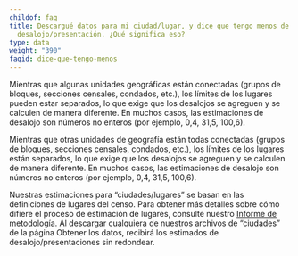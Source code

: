 ```yaml
---
childof: faq
title: Descargué datos para mi ciudad/lugar, y dice que tengo menos de un
  desalojo/presentación. ¿Qué significa eso?
type: data
weight: "390"
faqid: dice-que-tengo-menos
---
```

Mientras que algunas unidades geográficas están conectadas (grupos de bloques, secciones censales, condados, etc.), los límites de los lugares pueden estar separados, lo que exige que los desalojos se agreguen y se calculen de manera diferente. En muchos casos, las estimaciones de desalojo son números no enteros (por ejemplo, 0,4, 31,5, 100,6).



Mientras que otras unidades de geografía están todas conectadas (grupos de bloques, secciones censales, condados, etc.), los límites de los lugares están separados, lo que exige que los desalojos se agreguen y se calculen de manera diferente. En muchos casos, las estimaciones de desalojo son números no enteros (por ejemplo, 0,4, 31,5, 100,6).



Nuestras estimaciones para “ciudades/lugares” se basan en las definiciones de lugares del censo. Para obtener más detalles sobre cómo difiere el proceso de estimación de lugares, consulte nuestro [Informe de metodología](https://evictionlab.org/docs/Eviction%20Lab%20Methodology%20Report.pdf). Al descargar cualquiera de nuestros archivos de “ciudades” de la página Obtener los datos, recibirá los estimados de desalojo/presentaciones sin redondear.